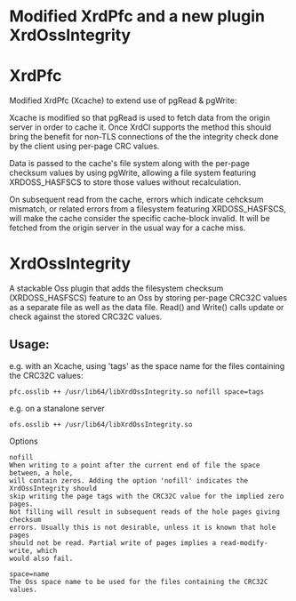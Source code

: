 Modified XrdPfc and a new plugin XrdOssIntegrity
================================================

XrdPfc
======

Modified XrdPfc (Xcache) to extend use of pgRead & pgWrite:

Xcache is modified so that pgRead is used to fetch data from the origin
server in order to cache it. Once XrdCl supports the method this should
bring the benefit for non-TLS connections of the the integrity check done
by the client using per-page CRC values.

Data is passed to the cache's file system along with the per-page checksum
values by using pgWrite, allowing a file system featuring XRDOSS_HASFSCS
to store those values without recalculation.

On subsequent read from the cache, errors which indicate cehcksum mismatch, or
related errors from a filesystem featuring XRDOSS_HASFSCS, will make
the cache consider the specific cache-block invalid. It will be fetched
from the origin server in the usual way for a cache miss.

XrdOssIntegrity
===============

A stackable Oss plugin that adds the filesystem checksum (XRDOSS_HASFSCS)
feature to an Oss by storing per-page CRC32C values as a separate file as
well as the data file. Read() and Write() calls update or check against
the stored CRC32C values.

Usage:
------

e.g. with an Xcache, using 'tags' as the space name for the files
containing the CRC32C values:

```
pfc.osslib ++ /usr/lib64/libXrdOssIntegrity.so nofill space=tags
```

e.g. on a stanalone server

```
ofs.osslib ++ /usr/lib64/libXrdOssIntegrity.so
```

Options

```
nofill
When writing to a point after the current end of file the space between, a hole,
will contain zeros. Adding the option 'nofill' indicates the XrdOssIntegrity should
skip writing the page tags with the CRC32C value for the implied zero pages.
Not filling will result in subsequent reads of the hole pages giving checksum
errors. Usually this is not desirable, unless it is known that hole pages
should not be read. Partial write of pages implies a read-modify-write, which
would also fail.

space=name
The Oss space name to be used for the files containing the CRC32C values.
```
